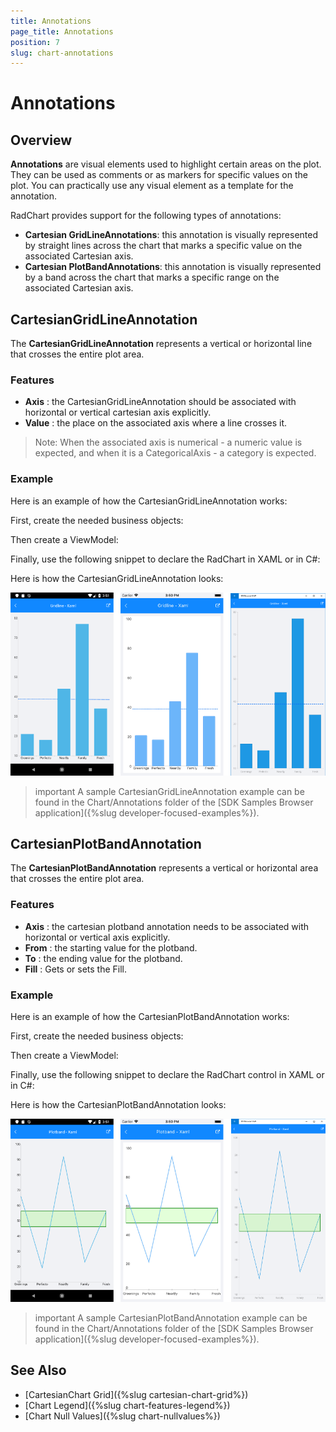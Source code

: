 ```yaml
---
title: Annotations
page_title: Annotations
position: 7
slug: chart-annotations
---
```


# Annotations 

## Overview

**Annotations** are visual elements used to highlight certain areas on the plot. They can be used as comments or as markers for specific values on the plot. You can practically use any visual element as a template for the annotation.

RadChart provides support for the following types of annotations:

- **Cartesian GridLineAnnotations**: this annotation is visually represented by straight lines across the chart that marks a specific value on the associated Cartesian axis.
- **Cartesian PlotBandAnnotations**: this annotation is visually represented by a band across the chart that marks a specific range on the associated Cartesian axis.

## CartesianGridLineAnnotation

The **CartesianGridLineAnnotation** represents a vertical or horizontal line that crosses the entire plot area.

### Features

- **Axis** : the CartesianGridLineAnnotation should be associated with horizontal or vertical cartesian axis explicitly.
- **Value** : the place on the associated axis where a line crosses it.

> Note: When the associated axis is numerical - a numeric value is expected, and when it is a CategoricalAxis - a category is expected. 

### Example

Here is an example of how the CartesianGridLineAnnotation works:

First, create the needed business objects:

<snippet id='categorical-data-model'/>

Then create a ViewModel:

<snippet id='chart-annotations-grid-line-view-model'/>

Finally, use the following snippet to declare the RadChart in XAML or in C#:

<snippet id='chart-annotations-gridline-xaml'/>
<snippet id='chart-annotations-gridline-csharp'/>

Here is how the CartesianGridLineAnnotation looks:

![Annotations](images/chart-annotations-grid-line-examples.png)

>important A sample CartesianGridLineAnnotation example can be found in the Chart/Annotations folder of the [SDK Samples Browser application]({%slug developer-focused-examples%}).

## CartesianPlotBandAnnotation

The **CartesianPlotBandAnnotation** represents a vertical or horizontal area that crosses the entire plot area.  

### Features

- **Axis** : the cartesian plotband annotation needs to be associated with horizontal or vertical axis explicitly.
- **From** : the starting value for the plotband.
- **To** : the ending value for the plotband.
- **Fill** :  Gets or sets the Fill. 

### Example

Here is an example of how the CartesianPlotBandAnnotation works:

First, create the needed business objects:

<snippet id='categorical-data-model'/>

Then create a ViewModel:

<snippet id='chart-annotations-plot-band-view-model'/>

Finally, use the following snippet to declare the RadChart control in XAML or in C#:

<snippet id='chart-annotations-plotband-xaml'/>
<snippet id='chart-annotations-plotband-csharp'/>

Here is how the CartesianPlotBandAnnotation looks:

![Annotations](images/chart-annotations-plot-band-example.png)

>important A sample CartesianPlotBandAnnotation example can be found in the Chart/Annotations folder of the [SDK Samples Browser application]({%slug developer-focused-examples%}).

## See Also

- [CartesianChart Grid]({%slug cartesian-chart-grid%})
- [Chart Legend]({%slug chart-features-legend%})
- [Chart Null Values]({%slug chart-nullvalues%})
